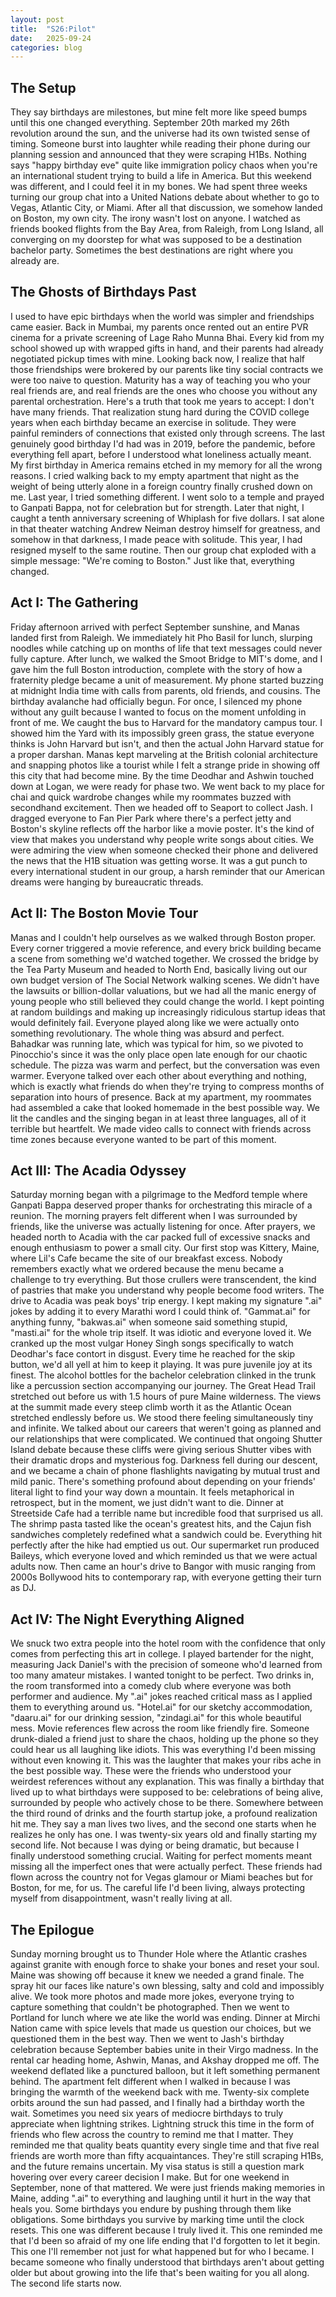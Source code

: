 ```yaml
---
layout: post
title:  "S26:Pilot"
date:   2025-09-24
categories: blog
---
```


## The Setup
They say birthdays are milestones, but mine felt more like speed bumps until this one changed everything. September 20th marked my 26th revolution around the sun, and the universe had its own twisted sense of timing. Someone burst into laughter while reading their phone during our planning session and announced that they were scraping H1Bs. Nothing says "happy birthday eve" quite like immigration policy chaos when you're an international student trying to build a life in America.
But this weekend was different, and I could feel it in my bones. We had spent three weeks turning our group chat into a United Nations debate about whether to go to Vegas, Atlantic City, or Miami. After all that discussion, we somehow landed on Boston, my own city. The irony wasn't lost on anyone. I watched as friends booked flights from the Bay Area, from Raleigh, from Long Island, all converging on my doorstep for what was supposed to be a destination bachelor party. Sometimes the best destinations are right where you already are.

## The Ghosts of Birthdays Past
I used to have epic birthdays when the world was simpler and friendships came easier. Back in Mumbai, my parents once rented out an entire PVR cinema for a private screening of Lage Raho Munna Bhai. Every kid from my school showed up with wrapped gifts in hand, and their parents had already negotiated pickup times with mine. Looking back now, I realize that half those friendships were brokered by our parents like tiny social contracts we were too naive to question. Maturity has a way of teaching you who your real friends are, and real friends are the ones who choose you without any parental orchestration.
Here's a truth that took me years to accept: I don't have many friends. That realization stung hard during the COVID college years when each birthday became an exercise in solitude. They were painful reminders of connections that existed only through screens. The last genuinely good birthday I'd had was in 2019, before the pandemic, before everything fell apart, before I understood what loneliness actually meant.
My first birthday in America remains etched in my memory for all the wrong reasons. I cried walking back to my empty apartment that night as the weight of being utterly alone in a foreign country finally crushed down on me. Last year, I tried something different. I went solo to a temple and prayed to Ganpati Bappa, not for celebration but for strength. Later that night, I caught a tenth anniversary screening of Whiplash for five dollars. I sat alone in that theater watching Andrew Neiman destroy himself for greatness, and somehow in that darkness, I made peace with solitude.
This year, I had resigned myself to the same routine. Then our group chat exploded with a simple message: "We're coming to Boston." Just like that, everything changed.

## Act I: The Gathering
Friday afternoon arrived with perfect September sunshine, and Manas landed first from Raleigh. We immediately hit Pho Basil for lunch, slurping noodles while catching up on months of life that text messages could never fully capture. After lunch, we walked the Smoot Bridge to MIT's dome, and I gave him the full Boston introduction, complete with the story of how a fraternity pledge became a unit of measurement.
My phone started buzzing at midnight India time with calls from parents, old friends, and cousins. The birthday avalanche had officially begun. For once, I silenced my phone without any guilt because I wanted to focus on the moment unfolding in front of me.
We caught the bus to Harvard for the mandatory campus tour. I showed him the Yard with its impossibly green grass, the statue everyone thinks is John Harvard but isn't, and then the actual John Harvard statue for a proper darshan. Manas kept marveling at the British colonial architecture and snapping photos like a tourist while I felt a strange pride in showing off this city that had become mine.
By the time Deodhar and Ashwin touched down at Logan, we were ready for phase two. We went back to my place for chai and quick wardrobe changes while my roommates buzzed with secondhand excitement. Then we headed off to Seaport to collect Jash.
I dragged everyone to Fan Pier Park where there's a perfect jetty and Boston's skyline reflects off the harbor like a movie poster. It's the kind of view that makes you understand why people write songs about cities. We were admiring the view when someone checked their phone and delivered the news that the H1B situation was getting worse. It was a gut punch to every international student in our group, a harsh reminder that our American dreams were hanging by bureaucratic threads.

## Act II: The Boston Movie Tour
Manas and I couldn't help ourselves as we walked through Boston proper. Every corner triggered a movie reference, and every brick building became a scene from something we'd watched together. We crossed the bridge by the Tea Party Museum and headed to North End, basically living out our own budget version of The Social Network walking scenes. We didn't have the lawsuits or billion-dollar valuations, but we had all the manic energy of young people who still believed they could change the world.
I kept pointing at random buildings and making up increasingly ridiculous startup ideas that would definitely fail. Everyone played along like we were actually onto something revolutionary. The whole thing was absurd and perfect.
Bahadkar was running late, which was typical for him, so we pivoted to Pinocchio's since it was the only place open late enough for our chaotic schedule. The pizza was warm and perfect, but the conversation was even warmer. Everyone talked over each other about everything and nothing, which is exactly what friends do when they're trying to compress months of separation into hours of presence.
Back at my apartment, my roommates had assembled a cake that looked homemade in the best possible way. We lit the candles and the singing began in at least three languages, all of it terrible but heartfelt. We made video calls to connect with friends across time zones because everyone wanted to be part of this moment.

## Act III: The Acadia Odyssey
Saturday morning began with a pilgrimage to the Medford temple where Ganpati Bappa deserved proper thanks for orchestrating this miracle of a reunion. The morning prayers felt different when I was surrounded by friends, like the universe was actually listening for once.
After prayers, we headed north to Acadia with the car packed full of excessive snacks and enough enthusiasm to power a small city. Our first stop was Kittery, Maine, where Lil's Cafe became the site of our breakfast excess. Nobody remembers exactly what we ordered because the menu became a challenge to try everything. But those crullers were transcendent, the kind of pastries that make you understand why people become food writers.
The drive to Acadia was peak boys' trip energy. I kept making my signature ".ai" jokes by adding it to every Marathi word I could think of. "Gammat.ai" for anything funny, "bakwas.ai" when someone said something stupid, "masti.ai" for the whole trip itself. It was idiotic and everyone loved it. We cranked up the most vulgar Honey Singh songs specifically to watch Deodhar's face contort in disgust. Every time he reached for the skip button, we'd all yell at him to keep it playing. It was pure juvenile joy at its finest. The alcohol bottles for the bachelor celebration clinked in the trunk like a percussion section accompanying our journey.
The Great Head Trail stretched out before us with 1.5 hours of pure Maine wilderness. The views at the summit made every steep climb worth it as the Atlantic Ocean stretched endlessly before us. We stood there feeling simultaneously tiny and infinite. We talked about our careers that weren't going as planned and our relationships that were complicated. We continued that ongoing Shutter Island debate because these cliffs were giving serious Shutter vibes with their dramatic drops and mysterious fog.
Darkness fell during our descent, and we became a chain of phone flashlights navigating by mutual trust and mild panic. There's something profound about depending on your friends' literal light to find your way down a mountain. It feels metaphorical in retrospect, but in the moment, we just didn't want to die.
Dinner at Streetside Cafe had a terrible name but incredible food that surprised us all. The shrimp pasta tasted like the ocean's greatest hits, and the Cajun fish sandwiches completely redefined what a sandwich could be. Everything hit perfectly after the hike had emptied us out. Our supermarket run produced Baileys, which everyone loved and which reminded us that we were actual adults now. Then came an hour's drive to Bangor with music ranging from 2000s Bollywood hits to contemporary rap, with everyone getting their turn as DJ.

## Act IV: The Night Everything Aligned
We snuck two extra people into the hotel room with the confidence that only comes from perfecting this art in college. I played bartender for the night, measuring Jack Daniel's with the precision of someone who'd learned from too many amateur mistakes. I wanted tonight to be perfect.
Two drinks in, the room transformed into a comedy club where everyone was both performer and audience. My ".ai" jokes reached critical mass as I applied them to everything around us. "Hotel.ai" for our sketchy accommodation, "daaru.ai" for our drinking session, "zindagi.ai" for this whole beautiful mess. Movie references flew across the room like friendly fire. Someone drunk-dialed a friend just to share the chaos, holding up the phone so they could hear us all laughing like idiots.
This was everything I'd been missing without even knowing it. This was the laughter that makes your ribs ache in the best possible way. These were the friends who understood your weirdest references without any explanation. This was finally a birthday that lived up to what birthdays were supposed to be: celebrations of being alive, surrounded by people who actively chose to be there.
Somewhere between the third round of drinks and the fourth startup joke, a profound realization hit me. They say a man lives two lives, and the second one starts when he realizes he only has one. I was twenty-six years old and finally starting my second life. Not because I was dying or being dramatic, but because I finally understood something crucial. Waiting for perfect moments meant missing all the imperfect ones that were actually perfect. These friends had flown across the country not for Vegas glamour or Miami beaches but for Boston, for me, for us. The careful life I'd been living, always protecting myself from disappointment, wasn't really living at all.

## The Epilogue
Sunday morning brought us to Thunder Hole where the Atlantic crashes against granite with enough force to shake your bones and reset your soul. Maine was showing off because it knew we needed a grand finale. The spray hit our faces like nature's own blessing, salty and cold and impossibly alive. We took more photos and made more jokes, everyone trying to capture something that couldn't be photographed. Then we went to Portland for lunch where we ate like the world was ending.
Dinner at Mirchi Nation came with spice levels that made us question our choices, but we questioned them in the best way. Then we went to Jash's birthday celebration because September babies unite in their Virgo madness. In the rental car heading home, Ashwin, Manas, and Akshay dropped me off. The weekend deflated like a punctured balloon, but it left something permanent behind. The apartment felt different when I walked in because I was bringing the warmth of the weekend back with me.
Twenty-six complete orbits around the sun had passed, and I finally had a birthday worth the wait. Sometimes you need six years of mediocre birthdays to truly appreciate when lightning strikes. Lightning struck this time in the form of friends who flew across the country to remind me that I matter. They reminded me that quality beats quantity every single time and that five real friends are worth more than fifty acquaintances.
They're still scraping H1Bs, and the future remains uncertain. My visa status is still a question mark hovering over every career decision I make. But for one weekend in September, none of that mattered. We were just friends making memories in Maine, adding ".ai" to everything and laughing until it hurt in the way that heals you.
Some birthdays you endure by pushing through them like obligations. Some birthdays you survive by marking time until the clock resets. This one was different because I truly lived it. This one reminded me that I'd been so afraid of my one life ending that I'd forgotten to let it begin. This one I'll remember not just for what happened but for who I became. I became someone who finally understood that birthdays aren't about getting older but about growing into the life that's been waiting for you all along.
The second life starts now.